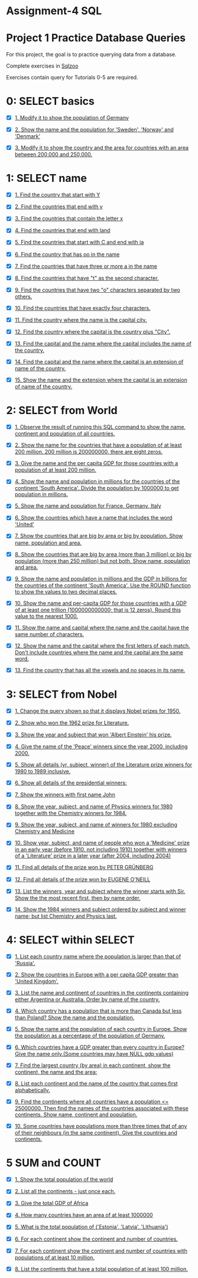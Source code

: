 # Assignment-4  SQL 

# Project 1 Practice Database Queries

For this project, the goal is to practice querying data from a database.

Complete exercises in [Sqlzoo](https://sqlzoo.net/)

Exercises contain query for Tutorials 0-5 are required.

# 0: SELECT basics

 - [x] [1. Modify it to show the population of Germany](https://github.com/aaqibtariq/Assignment-4/blob/master/Project%201/Select%20basic/file1.sql)
 
 - [x] [2. Show the name and the population for 'Sweden', 'Norway' and 'Denmark'](https://github.com/aaqibtariq/Assignment-4/blob/master/Project%201/Select%20basic/file2.sql)
 
 - [x] [3. Modify it to show the country and the area for countries with an area between 200,000 and 250,000.](https://github.com/aaqibtariq/Assignment-4/blob/master/Project%201/Select%20basic/file3.sql)
 
# 1: SELECT name

- [x] [1. Find the country that start with Y](https://github.com/aaqibtariq/Assignment-4/blob/master/Project%201/Select%20Name/file1.sql)

- [x] [2. Find the countries that end with y](https://github.com/aaqibtariq/Assignment-4/blob/master/Project%201/Select%20Name/file2.sql)

- [x] [3. Find the countries that contain the letter x](https://github.com/aaqibtariq/Assignment-4/blob/master/Project%201/Select%20Name/file3.sql)

- [x] [4. Find the countries that end with land](https://github.com/aaqibtariq/Assignment-4/blob/master/Project%201/Select%20Name/file4.sql)

- [x] [5. Find the countries that start with C and end with ia](https://github.com/aaqibtariq/Assignment-4/blob/master/Project%201/Select%20Name/file5.sql)

- [x] [6. Find the country that has oo in the name](https://github.com/aaqibtariq/Assignment-4/blob/master/Project%201/Select%20Name/file6.sql)

- [x] [7. Find the countries that have three or more a in the name](https://github.com/aaqibtariq/Assignment-4/blob/master/Project%201/Select%20Name/file6.sql)

- [x] [8. Find the countries that have "t" as the second character.](https://github.com/aaqibtariq/Assignment-4/blob/master/Project%201/Select%20Name/file8.sql)

- [x] [9. Find the countries that have two "o" characters separated by two others.](https://github.com/aaqibtariq/Assignment-4/blob/master/Project%201/Select%20Name/file9.sql)

- [x] [10. Find the countries that have exactly four characters.](https://github.com/aaqibtariq/Assignment-4/blob/master/Project%201/Select%20Name/file10.sql)

- [x] [11. Find the country where the name is the capital city.](https://github.com/aaqibtariq/Assignment-4/blob/master/Project%201/Select%20Name/file11.sql)

- [x] [12. Find the country where the capital is the country plus "City".](https://github.com/aaqibtariq/Assignment-4/blob/master/Project%201/Select%20Name/file12.sql)

- [x] [13. Find the capital and the name where the capital includes the name of the country.](https://github.com/aaqibtariq/Assignment-4/blob/master/Project%201/Select%20Name/file13.sql)

- [x] [14. Find the capital and the name where the capital is an extension of name of the country.](https://github.com/aaqibtariq/Assignment-4/blob/master/Project%201/Select%20Name/file14.sql)

- [x] [15. Show the name and the extension where the capital is an extension of name of the country.](https://github.com/aaqibtariq/Assignment-4/blob/master/Project%201/Select%20Name/file15.sql)

# 2: SELECT from World

- [x] [1. Observe the result of running this SQL command to show the name, continent and population of all countries.](https://github.com/aaqibtariq/Assignment-4/blob/master/Project%201/Select%20from%20world/file1.sql)

- [x] [2. Show the name for the countries that have a population of at least 200 million. 200 million is 200000000, there are eight zeros.](https://github.com/aaqibtariq/Assignment-4/blob/master/Project%201/Select%20from%20world/file2.sql)

- [x] [3. Give the name and the per capita GDP for those countries with a population of at least 200 million.](https://github.com/aaqibtariq/Assignment-4/blob/master/Project%201/Select%20from%20world/file3.sql)

- [x] [4. Show the name and population in millions for the countries of the continent 'South America'. Divide the population by 1000000 to get population in millions.](https://github.com/aaqibtariq/Assignment-4/blob/master/Project%201/Select%20from%20world/file4.sql)

- [x] [5. Show the name and population for France, Germany, Italy](https://github.com/aaqibtariq/Assignment-4/blob/master/Project%201/Select%20from%20world/file4.sql)

- [x] [6. Show the countries which have a name that includes the word 'United'](https://github.com/aaqibtariq/Assignment-4/blob/master/Project%201/Select%20from%20world/file6.sql)

- [x] [7. Show the countries that are big by area or big by population. Show name, population and area.](https://github.com/aaqibtariq/Assignment-4/blob/master/Project%201/Select%20from%20world/file7.sql)

- [x] [8. Show the countries that are big by area (more than 3 million) or big by population (more than 250 million) but not both. Show name, population and area.](https://github.com/aaqibtariq/Assignment-4/blob/master/Project%201/Select%20from%20world/file8.sql)

- [x] [9. Show the name and population in millions and the GDP in billions for the countries of the continent 'South America'. Use the ROUND function to show the values to two decimal places.](https://github.com/aaqibtariq/Assignment-4/blob/master/Project%201/Select%20from%20world/file9.sql)

- [x] [10. Show the name and per-capita GDP for those countries with a GDP of at least one trillion (1000000000000; that is 12 zeros). Round this value to the nearest 1000.](https://github.com/aaqibtariq/Assignment-4/blob/master/Project%201/Select%20from%20world/file10.sql)

- [x] [11. Show the name and capital where the name and the capital have the same number of characters.](https://github.com/aaqibtariq/Assignment-4/blob/master/Project%201/Select%20from%20world/file11.sql)

- [x] [12. Show the name and the capital where the first letters of each match. Don't include countries where the name and the capital are the same word.](https://github.com/aaqibtariq/Assignment-4/blob/master/Project%201/Select%20from%20world/file12.sql)

- [x] [13. Find the country that has all the vowels and no spaces in its name.](https://github.com/aaqibtariq/Assignment-4/blob/master/Project%201/Select%20from%20world/file13.sql)

# 3: SELECT from Nobel

- [x] [1. Change the query shown so that it displays Nobel prizes for 1950.](https://github.com/aaqibtariq/Assignment-4/blob/master/Project%201/Select%20from%20nobel/file1.sql)

- [x] [2. Show who won the 1962 prize for Literature.](https://github.com/aaqibtariq/Assignment-4/blob/master/Project%201/Select%20from%20nobel/file2.sql)

- [x] [3. Show the year and subject that won 'Albert Einstein' his prize.](https://github.com/aaqibtariq/Assignment-4/blob/master/Project%201/Select%20from%20nobel/file3.sql)

- [x] [4. Give the name of the 'Peace' winners since the year 2000, including 2000.](https://github.com/aaqibtariq/Assignment-4/blob/master/Project%201/Select%20from%20nobel/file4.sql)

- [x] [5. Show all details (yr, subject, winner) of the Literature prize winners for 1980 to 1989 inclusive.](https://github.com/aaqibtariq/Assignment-4/blob/master/Project%201/Select%20from%20nobel/file5.sql)

- [x] [6. Show all details of the presidential winners:](https://github.com/aaqibtariq/Assignment-4/blob/master/Project%201/Select%20from%20nobel/file6.sql)

- [x] [7. Show the winners with first name John](https://github.com/aaqibtariq/Assignment-4/blob/master/Project%201/Select%20from%20nobel/file7.sql)

- [x] [8. Show the year, subject, and name of Physics winners for 1980 together with the Chemistry winners for 1984.](https://github.com/aaqibtariq/Assignment-4/blob/master/Project%201/Select%20from%20nobel/file8.sql)

- [x] [9. Show the year, subject, and name of winners for 1980 excluding Chemistry and Medicine](https://github.com/aaqibtariq/Assignment-4/blob/master/Project%201/Select%20from%20nobel/file9.sql)

- [x] [10. Show year, subject, and name of people who won a 'Medicine' prize in an early year (before 1910, not including 1910) together with winners of a 'Literature' prize in a later year (after 2004, including 2004)](https://github.com/aaqibtariq/Assignment-4/blob/master/Project%201/Select%20from%20nobel/file10.sql)


- [x] [11. Find all details of the prize won by PETER GRÜNBERG](https://github.com/aaqibtariq/Assignment-4/blob/master/Project%201/Select%20from%20nobel/file11.sql)

- [x] [12. Find all details of the prize won by EUGENE O'NEILL](https://github.com/aaqibtariq/Assignment-4/blob/master/Project%201/Select%20from%20nobel/file12.sql)

- [x] [13. List the winners, year and subject where the winner starts with Sir. Show the the most recent first, then by name order.](https://github.com/aaqibtariq/Assignment-4/blob/master/Project%201/Select%20from%20nobel/file13.sql)

- [x] [14. Show the 1984 winners and subject ordered by subject and winner name; but list Chemistry and Physics last.](https://github.com/aaqibtariq/Assignment-4/blob/master/Project%201/Select%20from%20nobel/file14.sql)

# 4: SELECT within SELECT

- [x] [1. List each country name where the population is larger than that of 'Russia'.](https://github.com/aaqibtariq/Assignment-4/blob/master/Project%201/select%20within%20Select/file1.sql)

- [x] [2. Show the countries in Europe with a per capita GDP greater than 'United Kingdom'.](https://github.com/aaqibtariq/Assignment-4/blob/master/Project%201/select%20within%20Select/file2.sql)

- [x] [3. List the name and continent of countries in the continents containing either Argentina or Australia. Order by name of the country.](https://github.com/aaqibtariq/Assignment-4/blob/master/Project%201/select%20within%20Select/file3.sql)

- [x] [4. Which country has a population that is more than Canada but less than Poland? Show the name and the population.](https://github.com/aaqibtariq/Assignment-4/blob/master/Project%201/select%20within%20Select/file4.sql)

- [x] [5. Show the name and the population of each country in Europe. Show the population as a percentage of the population of Germany.](https://github.com/aaqibtariq/Assignment-4/blob/master/Project%201/select%20within%20Select/file5.sql)

- [x] [6. Which countries have a GDP greater than every country in Europe? Give the name only.(Some countries may have NULL gdp values)](https://github.com/aaqibtariq/Assignment-4/blob/master/Project%201/select%20within%20Select/file6.sql)

- [x] [7. Find the largest country (by area) in each continent, show the continent, the name and the area:](https://github.com/aaqibtariq/Assignment-4/blob/master/Project%201/select%20within%20Select/file7.sql)

- [x] [8. List each continent and the name of the country that comes first alphabetically.](https://github.com/aaqibtariq/Assignment-4/blob/master/Project%201/select%20within%20Select/file8.sql)

- [x] [9. Find the continents where all countries have a population <= 25000000. Then find the names of the countries associated with these continents. Show name, continent and population.](https://github.com/aaqibtariq/Assignment-4/blob/master/Project%201/select%20within%20Select/file9.sql)

- [x] [10. Some countries have populations more than three times that of any of their neighbours (in the same continent). Give the countries and continents.](https://github.com/aaqibtariq/Assignment-4/blob/master/Project%201/select%20within%20Select/file10.sql)

# 5 SUM and COUNT

- [x] [1. Show the total population of the world](https://github.com/aaqibtariq/Assignment-4/blob/master/Project%201/Sum%20and%20Count/file1.sql)

- [x] [2. List all the continents - just once each.](https://github.com/aaqibtariq/Assignment-4/blob/master/Project%201/Sum%20and%20Count/file2.sql)

- [x] [3. Give the total GDP of Africa](https://github.com/aaqibtariq/Assignment-4/blob/master/Project%201/Sum%20and%20Count/file3.sql)

- [x] [4. How many countries have an area of at least 1000000](https://github.com/aaqibtariq/Assignment-4/blob/master/Project%201/Sum%20and%20Count/file4.sql)

- [x] [5. What is the total population of ('Estonia', 'Latvia', 'Lithuania')](https://github.com/aaqibtariq/Assignment-4/blob/master/Project%201/Sum%20and%20Count/file5.sql)

- [x] [6. For each continent show the continent and number of countries.](https://github.com/aaqibtariq/Assignment-4/blob/master/Project%201/Sum%20and%20Count/file6.sql)

- [x] [7. For each continent show the continent and number of countries with populations of at least 10 million.](https://github.com/aaqibtariq/Assignment-4/blob/master/Project%201/Sum%20and%20Count/file7.sql)

- [x] [8. List the continents that have a total population of at least 100 million.](https://github.com/aaqibtariq/Assignment-4/blob/master/Project%201/Sum%20and%20Count/file8.sql)








